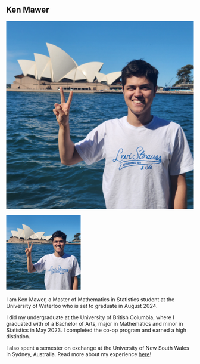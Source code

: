 ## Ken Mawer

![Photo of Ken with Opera House in the background](KenOperaHouse.jpg)

<img src="KenOperaHouse.jpg" width="200">

I am Ken Mawer, a Master of Mathematics in Statistics student at the University of Waterloo who is set to graduate in August 2024.

I did my undergraduate at the University of British Columbia, where I graduated with of a Bachelor of Arts, major in Mathematics and minor in Statistics in May 2023. I completed the co-op program and earned a high distintion.

I also spent a semester on exchange at the University of New South Wales in Sydney, Australia. Read more about my experience [here](https://www.student.unsw.edu.au/canada-australia-my-exchange-journey-unsw)!
